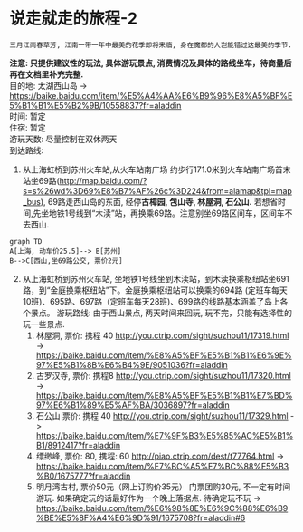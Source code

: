 # 说走就走的旅程-2
    三月江南春草芳, 江南一带一年中最美的花季即将来临, 身在魔都的人岂能错过这最美的季节.
**注意: 只提供建议性的玩法, 具体游玩景点, 消费情况及具体的路线坐车，待商量后再在文档里补充完整.**  
目的地: 太湖西山岛 -> https://baike.baidu.com/item/%E5%A4%AA%E6%B9%96%E8%A5%BF%E5%B1%B1%E5%B2%9B/10558837?fr=aladdin   
时间: 暂定  
住宿: 暂定  
游玩天数: 尽量控制在双休两天  
到达路线:   
  1. 从上海虹桥到苏州火车站,从火车站南广场 约步行171.0米到火车站南广场首末站坐69路(http://map.baidu.com/?s=s%26wd%3D69%E8%B7%AF%26c%3D224&from=alamap&tpl=map_bus), 69路走西山岛的东面, 经停**古樟园, 包山寺, 林屋洞, 石公山.** 若想省时间,先坐地铁1号线到“木渎”站，再换乘69路。注意别坐69路区间车，区间车不去西山.
    
```
graph TD
A[上海, 动车价25.5]--> B[苏州]
B-->C[西山,坐69路公交, 票价2元]
```

  2. 从上海虹桥到苏州火车站, 坐地铁1号线坐到木渎站，到木渎换乘枢纽站坐691路，到“金庭换乘枢纽站”下。金庭换乘枢纽站可以换乘的694路 (定班车每天10班)、695路、697路（定班车每天28班)、699路的线路基本涵盖了岛上各个景点。
游玩路线: 
    由于西山景点, 两天时间来回玩, 玩不完，只能有选择性的玩一些景点. 
        1. 林屋洞, 票价: 携程 40 http://you.ctrip.com/sight/suzhou11/17319.html -> https://baike.baidu.com/item/%E8%A5%BF%E5%B1%B1%E6%9E%97%E5%B1%8B%E6%B4%9E/9051036?fr=aladdin
        2. 古罗汉寺, 票价: 携程8 http://you.ctrip.com/sight/suzhou11/17320.html -> https://baike.baidu.com/item/%E8%A5%BF%E5%B1%B1%E7%BD%97%E6%B1%89%E5%AF%BA/3036897?fr=aladdin
        3. 石公山 票价: 携程 40 http://you.ctrip.com/sight/suzhou11/17329.html -> https://baike.baidu.com/item/%E7%9F%B3%E5%85%AC%E5%B1%B1/8912417?fr=aladdin
        4. 缥缈峰, 票价: 80, 携程: 60 http://piao.ctrip.com/dest/t77764.html -> https://baike.baidu.com/item/%E7%BC%A5%E7%BC%88%E5%B3%B0/1675777?fr=aladdin
        5. 明月湾古村, 票价50元（网上订购价35元）
门票团购30元, 不一定有时间游玩. 如果确定玩的话最好作为一个晚上落据点. 待确定玩不玩 ->  https://baike.baidu.com/item/%E6%98%8E%E6%9C%88%E6%B9%BE%E5%8F%A4%E6%9D%91/1675708?fr=aladdin#6
        